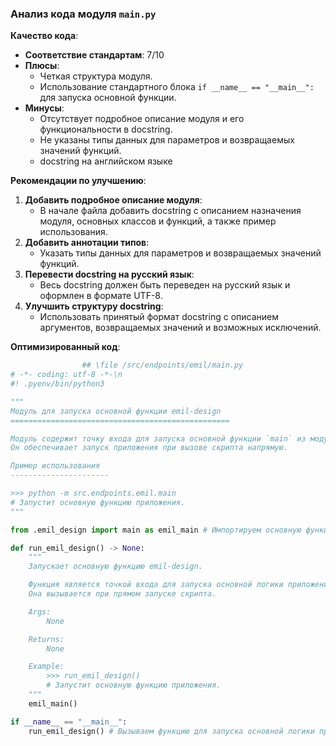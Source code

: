 ### **Анализ кода модуля `main.py`**

**Качество кода**:
- **Соответствие стандартам**: 7/10
- **Плюсы**:
    - Четкая структура модуля.
    - Использование стандартного блока `if __name__ == "__main__":` для запуска основной функции.
- **Минусы**:
    - Отсутствует подробное описание модуля и его функциональности в docstring.
    - Не указаны типы данных для параметров и возвращаемых значений функций.
    - docstring на английском языке

**Рекомендации по улучшению**:

1.  **Добавить подробное описание модуля**:
    - В начале файла добавить docstring с описанием назначения модуля, основных классов и функций, а также пример использования.
2.  **Добавить аннотации типов**:
    - Указать типы данных для параметров и возвращаемых значений функций.
3.  **Перевести docstring на русский язык**:
    - Весь docstring должен быть переведен на русский язык и оформлен в формате UTF-8.
4.  **Улучшить структуру docstring**:
    - Использовать принятый формат docstring с описанием аргументов, возвращаемых значений и возможных исключений.

**Оптимизированный код**:

```python
                ## \file /src/endpoints/emil/main.py
# -*- coding: utf-8 -*-\n
#! .pyenv/bin/python3

"""
Модуль для запуска основной функции emil-design
=================================================

Модуль содержит точку входа для запуска основной функции `main` из модуля `emil_design`.
Он обеспечивает запуск приложения при вызове скрипта напрямую.

Пример использования
----------------------

>>> python -m src.endpoints.emil.main
# Запустит основную функцию приложения.
"""

from .emil_design import main as emil_main # Импортируем основную функцию из модуля emil_design и переименовываем её для избежания конфликтов

def run_emil_design() -> None:
    """
    Запускает основную функцию emil-design.

    Функция является точкой входа для запуска основной логики приложения emil-design.
    Она вызывается при прямом запуске скрипта.

    Args:
        None

    Returns:
        None

    Example:
        >>> run_emil_design()
        # Запустит основную функцию приложения.
    """
    emil_main()

if __name__ == "__main__":
    run_emil_design() # Вызываем функцию для запуска основной логики приложения